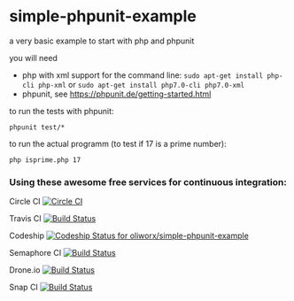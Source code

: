 # simple-phpunit-example
a very basic example to start with php and phpunit

you will need 
 * php with xml support for the command line: `sudo apt-get install php-cli php-xml` or `sudo apt-get install php7.0-cli php7.0-xml`
 * phpunit, see https://phpunit.de/getting-started.html 
 
to run the tests with phpunit:
  
    phpunit test/*
  
to run the actual programm (to test if 17 is a prime number):
  
    php isprime.php 17

### Using these awesome free services for continuous integration:

Circle CI [![Circle CI](https://circleci.com/gh/oliworx/simple-phpunit-example.svg?style=svg)](https://circleci.com/gh/oliworx/simple-phpunit-example)

Travis CI [![Build Status](https://travis-ci.org/oliworx/simple-phpunit-example.svg?branch=master)](https://travis-ci.org/oliworx/simple-phpunit-example)

Codeship [ ![Codeship Status for oliworx/simple-phpunit-example](https://codeship.com/projects/2c42a010-dc15-0133-6fb4-1e79fc1c4a8a/status?branch=master)](https://codeship.com/projects/144009)

Semaphore CI [![Build Status](https://semaphoreci.com/api/v1/oliworx/simple-phpunit-example/branches/master/badge.svg)](https://semaphoreci.com/oliworx/simple-phpunit-example)

Drone.io [![Build Status](https://drone.io/github.com/oliworx/simple-phpunit-example/status.png)](https://drone.io/github.com/oliworx/simple-phpunit-example/latest)

Snap CI [![Build Status](https://snap-ci.com/oliworx/simple-phpunit-example/branch/master/build_image)](https://snap-ci.com/oliworx/simple-phpunit-example/branch/master)
